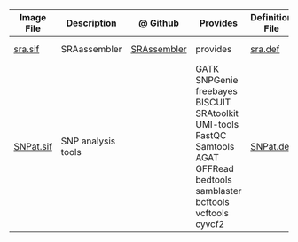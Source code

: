 | Image File | Description | @ Github | Provides | Definition File | Archive | 
| --- | --- | --- | --- | --- | --- |
| [sra.sif](https://brendelgroup.org/SingularityHub/sra.sif) | SRAassembler | [SRAssembler](https://github.com/brendelgroup/SRAssembler) |  provides | [sra.def](https://brendelgroup.org/SingularityHub/sra.def) | [archived versions](https://brendelgroup.org/SingularityHub/sra-archive/) |
| [SNPat.sif](https://brendelgroup.org/SingularityHub/SNPat.sif) | SNP analysis tools | |  GATK SNPGenie freebayes BISCUIT<br> SRAtoolkit UMI-tools FastQC<br> Samtools AGAT GFFRead<br> bedtools samblaster bcftools vcftools cyvcf2 | [SNPat.def](https://brendelgroup.org/SingularityHub/SNPat.def) | [archived versions](https://brendelgroup.org/SingularityHub/SNPat-archive/) |

